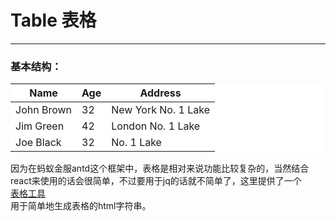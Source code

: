 # Table 表格
---
### 基本结构：
<div class="doc-views">
<div class="ant-table ant-table-small" style="background:#fff">
	<div class="ant-table-content">
		<div class="ant-table-body">
			<table>
				<colgroup>
					<col>
					<col>
					<col>
				</colgroup>
				<thead class="ant-table-thead">
					<tr>
						<th>
							<span>Name</span>
						</th>
						<th>
							<span>Age</span>
						</th>
						<th >
							<span>Address</span>
						</th>
					</tr>
				</thead>
				<tbody class="ant-table-tbody">
					<tr class="ant-table-row  ant-table-row-level-0">
						<td>
							<span class="ant-table-row-indent indent-level-0" style="padding-left: 0px;"></span>John Brown</td>
						<td>32</td>
						<td>New York No. 1 Lake </td>
					</tr>
					<tr class="ant-table-row  ant-table-row-level-0">
						<td>
							<span class="ant-table-row-indent indent-level-0" style="padding-left: 0px;"></span>Jim Green</td>
						<td>42</td>
						<td>London No. 1 Lake </td>
					</tr>
					<tr class="ant-table-row  ant-table-row-level-0">
						<td>
							<span class="ant-table-row-indent indent-level-0" style="padding-left: 0px;"></span>Joe Black</td>
						<td>32</td>
						<td> No. 1 Lake </td>
					</tr>
				</tbody>
			</table>
		</div>
	</div>
</div>
</div>

因为在蚂蚁金服antd这个框架中，表格是相对来说功能比较复杂的，当然结合react来使用的话会很简单，不过要用于jq的话就不简单了，这里提供了一个  
[表格工具](../#/designer/table)  
用于简单地生成表格的html字符串。